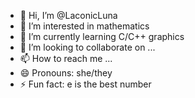 - 👋 Hi, I’m @LaconicLuna
- 👀 I’m interested in mathematics
- 🌱 I’m currently learning C/C++ graphics
- 💞️ I’m looking to collaborate on ...
- 📫 How to reach me ...
- 😄 Pronouns: she/they
- ⚡ Fun fact: e is the best number

<!---
LaconicLuna/LaconicLuna is a ✨ special ✨ repository because its `README.md` (this file) appears on your GitHub profile.
You can click the Preview link to take a look at your changes.
--->
